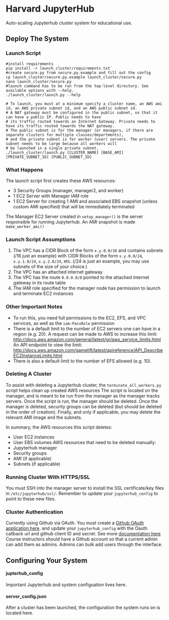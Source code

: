 Harvard JupyterHub
=======================
Auto-scaling Jupyterhub cluster system for educational use.

Deploy The System
-----------------------------------
### Launch Script ###
```
#install requirements
pip install -r launch_cluster/requirements.txt`
#create secure.py from secure.py.example and fill out the config
cp launch_cluster/secure.py.example launch_cluster/secure.py
nano launch_cluster/secure.py
#launch command has to be run from the top-level directory. See available options with --help.
./launch_cluster/launch.py --help

# To launch, you must at a minimum specify a cluster name, an AWS ami id, an AWS private subnet id, and an AWS public subnet id.
# A NAT gateway must be configured in the public subnet, so that it can have a public IP. Public needs to have
# its traffic routed towards an Internet Gateway. Private needs to have its traffic routed towards the NAT gateway.
# The public subnet is for the manager (or managers, if there are separate clusters for multiple classes/departments),
# and the private subnet is for worker (user) servers. The private subnet needs to be large because all workers will
# be launched in a single private subnet.
./launch_cluster/launch.py [CLUSTER_NAME] [BASE_AMI] [PRIVATE_SUBNET_ID] [PUBLIC_SUBNET_ID]

```

### What Happens ###
The launch script first creates these AWS resources:

* 3 Security Groups (manager, manager2, and worker)
* 1 EC2 Server with Manager IAM role
* 1 EC2 Server for creating 1 AMI and associated EBS snapshot (unless custom AMI specified) that will be immediately terminated

The Manager EC2 Server created in `setup_manager()` is the server responsible for running Jupyterhub. An AMI snapshot
is made `make_worker_ami()`

### Launch Script Assumptions ###
1. The VPC has a CIDR Block of the form `x.y.0.0/16` and contains subnets (/16 just an example)
with CIDR Blocks of the form `x.y.0.0/24`, `x.y.1.0/24`, `x.y.2.0/24`, etc. (/24 is just an example, you may use subnets of the size of your choice.)
2. The VPC has an attached internet gateway
3. The VPC has the route `0.0.0.0/0` pointed to the attached internet gateway
in its route table
4. The IAM role specified for the manager node has permission to launch and terminate EC2 instances

### Other Important Notes ###
* To run this, you need full permissions to the EC2, EFS, and VPC services, as well as the `iam:PassRole` permission
* There is a default limit to the number of EC2 servers one can have in a region (e.g. 20). A request can be made to AWS
  to increase this limit: http://docs.aws.amazon.com/general/latest/gr/aws_service_limits.html
  An API endpoint to view the limit: http://docs.aws.amazon.com/gamelift/latest/apireference/API_DescribeEC2InstanceLimits.html
* There is also a default limit to the number of EFS allowed (e.g. 10).

### Deleting A Cluster ###
To assist with deleting a Jupyterhub cluster, the `terminate_all_workers.py` script helps clean up created AWS resources
The script is located on the manager, and is meant to be run from the manager as the manager tracks servers. Once the
script is run, the manager should be deleted. Once the manager is deleted, security groups can be deleted (but should
be deleted in the order of creation). Finally, and only if applicable, you may delete the relevant AMI image and the subnets.

In summary, the AWS resources this script deletes:
- User EC2 instances
- User EBS volumes
AWS resources that need to be deleted manually:
- Jupyterhub manager
- Security groups
- AMI (if applicable)
- Subnets (if applicable)

### Running Cluster With HTTPS/SSL ###
You must SSH into the manager server to install the SSL certificate/key files in `/etc/jupyterhub/ssl/`. Remember to update
your `jupyterhub_config` to point to these new files.

### Cluster Authentication ###
Currently using Github via OAuth. You must create a [Github OAuth application here](https://github.com/settings/applications/new>).
and update your `jupyterhub_config` with the Oauth callback url and github client ID and secret.
See more [documentation here](https://github.com/jupyterhub/oauthenticator/blob/master/README.md)
Course instructors should have a Github account so that a current admin can add them as admins.
Admins can bulk add users through the interface.


Configuring Your System
------------------------------------
#### jupterhub_config ####
Important Jupyterhub and system configuation lives here. <documentation pending>

#### server_config.json ####
After a cluster has been launched, the configuration the system runs on is located here. <documentation pending>

